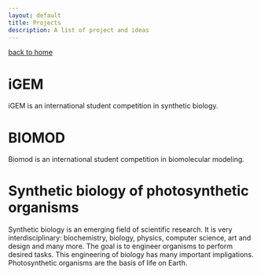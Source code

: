 ```yaml
---
layout: default
title: Projects
description: A list of project and ideas
---
```

[back to home](./)

# iGEM

iGEM is an international student competition in synthetic biology.

# BIOMOD

Biomod is an international student competition in biomolecular modeling.

# Synthetic biology of photosynthetic organisms

Synthetic biology is an emerging field of scientific research. It is very interdisciplinary:  biochemistry,  biology, physics, computer science, art and design and many more.
The goal is to engineer organisms to perform desired tasks. This engineering of biology has many important impligations. 
Photosynthetic organisms are the basis of life on Earth. 


